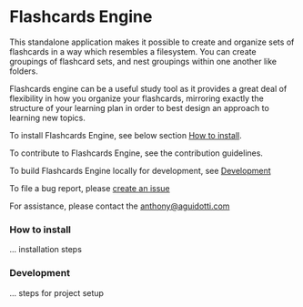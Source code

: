 # Flashcards Engine
This standalone application makes it possible to create and organize sets of 
flashcards in a way which resembles a filesystem. You can create groupings of
flashcard sets, and nest groupings within one another like folders.

Flashcards engine can be a useful study tool as it provides a great deal of
flexibility in how you organize your flashcards, mirroring exactly the 
structure of your learning plan in order to best design an approach to 
learning new topics.

To install Flashcards Engine, see below section [How to install](#how-to-install).

To contribute to Flashcards Engine, see the contribution guidelines.

To build Flashcards Engine locally for development, see [Development](#development)

To file a bug report, please [create an issue](https://github.com/flashcards-engine/flashcards-engine/issues/new?assignees=&labels=bug&projects=&template=bug_report.md&title=)

For assistance, please contact the anthony@aguidotti.com

### How to install

... installation steps

### Development

... steps for project setup
